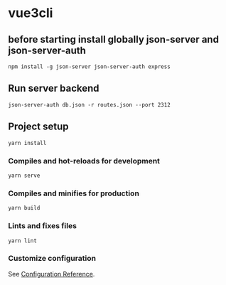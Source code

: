 # vue3cli

## before starting install globally json-server and json-server-auth
```
npm install -g json-server json-server-auth express
```
## Run server backend
```
json-server-auth db.json -r routes.json --port 2312
```
## Project setup
```
yarn install
```

### Compiles and hot-reloads for development
```
yarn serve
```

### Compiles and minifies for production
```
yarn build
```

### Lints and fixes files
```
yarn lint
```

### Customize configuration
See [Configuration Reference](https://cli.vuejs.org/config/).
